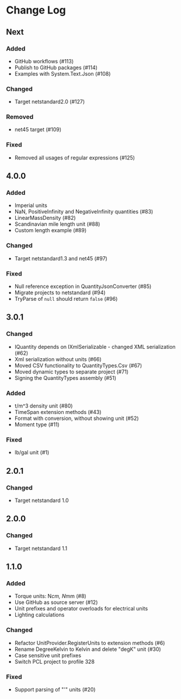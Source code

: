 # Change Log

## Next

### Added
- GitHub workflows (#113)
- Publish to GitHub packages (#114)
- Examples with System.Text.Json (#108)

### Changed
- Target netstandard2.0 (#127)

### Removed
- net45 target (#109)

### Fixed
- Removed all usages of regular expressions (#125)

## 4.0.0
### Added
- Imperial units
- NaN, PositiveInfinity and NegativeInfinity quantities (#83)
- LinearMassDensity (#82)
- Scandinavian mile length unit (#88)
- Custom length example (#89)

### Changed
- Target netstandard1.3 and net45 (#97)

### Fixed
- Null reference exception in QuantityJsonConverter (#85)
- Migrate projects to netstandard (#94)
- TryParse of `null` should return `false` (#96)

## 3.0.1
### Changed
- IQuantity depends on IXmlSerializable - changed XML serialization  (#62)
- Xml serialization without units (#66)
- Moved CSV functionality to QuantityTypes.Csv (#67)
- Moved dynamic types to separate project (#71)
- Signing the QuantityTypes assembly (#51)

### Added
- t/m^3 density unit (#80)
- TimeSpan extension methods (#43)
- Format with conversion, without showing unit (#52)
- Moment type (#11)

### Fixed
- lb/gal unit (#1)

## 2.0.1
### Changed
- Target netstandard 1.0

## 2.0.0
### Changed
- Target netstandard 1.1

## 1.1.0
### Added
- Torque units: N*cm, N*mm (#8)
- Use GitHub as source server (#12)
- Unit prefixes and operator overloads for electrical units
- Lighting calculations

### Changed
- Refactor UnitProvider.RegisterUnits to extension methods (#6)
- Rename DegreeKelvin to Kelvin and delete "degK" unit (#30)
- Case sensitive unit prefixes
- Switch PCL project to profile 328

### Fixed
- Support parsing of "'" units (#20)
